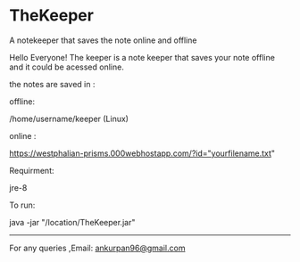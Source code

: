 # TheKeeper
A notekeeper that saves the note online and offline

Hello Everyone!
The keeper is a note keeper that saves your note offline and it could be acessed online.

the notes are saved in :

offline:

/home/username/keeper (Linux)

online :

https://westphalian-prisms.000webhostapp.com/?id="yourfilename.txt"


Requirment:

jre-8


To run:

java -jar "/location/TheKeeper.jar"

---------
For any queries ,Email:
ankurpan96@gmail.com
